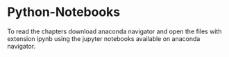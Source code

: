 # Python-Notebooks
To read the chapters download anaconda navigator and open the files with extension ipynb using the jupyter notebooks available on anaconda navigator.

